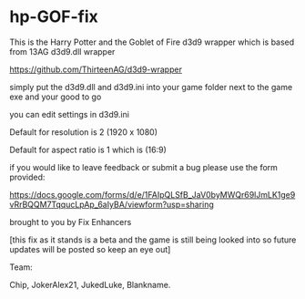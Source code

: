 # hp-GOF-fix
This is the Harry Potter and the Goblet of Fire d3d9 wrapper which is based from 13AG d3d9.dll wrapper

https://github.com/ThirteenAG/d3d9-wrapper

simply put the d3d9.dll and d3d9.ini into your game folder next to the game exe and your good to go 

you can edit settings in d3d9.ini 

Default for resolution is 2 (1920 x 1080) 

Default for aspect ratio is 1 which is (16:9) 

if you would like to leave feedback or submit a bug please use the form provided:

https://docs.google.com/forms/d/e/1FAIpQLSfB_JaV0byMWQr69lJmLK1ge9vRrBQQM7TqqucLpAp_6aIyBA/viewform?usp=sharing

brought to you by Fix Enhancers 

[this fix as it stands is a beta and the game is still being looked into so future updates will be posted so keep an eye out] 

Team: 

Chip, JokerAlex21, JukedLuke, Blankname.

